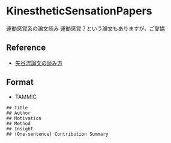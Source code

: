 # KinestheticSensationPapers
運動感覚系の論文読み
運動感覚？という論文もありますが，ご愛嬌

## Reference

- [矢谷流論文の読み方](https://iis-lab.org/misc/paperreading/)

## Format

- TAMMIC

```
## Title
## Author
## Motivation
## Method
## Insight
## (One-sentence) Contribution Summary
```
